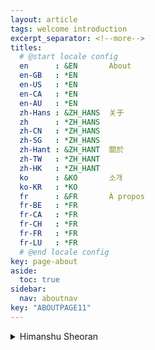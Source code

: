 ```yaml
---
layout: article
tags: welcome introduction
excerpt_separator: <!--more-->
titles:
  # @start locale config
  en      : &EN       About
  en-GB   : *EN
  en-US   : *EN
  en-CA   : *EN
  en-AU   : *EN
  zh-Hans : &ZH_HANS  关于
  zh      : *ZH_HANS
  zh-CN   : *ZH_HANS
  zh-SG   : *ZH_HANS
  zh-Hant : &ZH_HANT  關於
  zh-TW   : *ZH_HANT
  zh-HK   : *ZH_HANT
  ko      : &KO       소개
  ko-KR   : *KO
  fr      : &FR       À propos
  fr-BE   : *FR
  fr-CA   : *FR
  fr-CH   : *FR
  fr-FR   : *FR
  fr-LU   : *FR
  # @end locale config
key: page-about
aside:
  toc: true
sidebar:
  nav: aboutnav
key: "ABOUTPAGE11"
---
```


<details>
  <summary>Himanshu Sheoran</summary>
  <ul>
    <li>Hi I'M A Nonclassical Scholar Hereby Un-necessariy Showing Harebrained Episode Of Recreationally Astounding Nuisance.  </li>
    <li>Hallucinating In Most Assuringly Normal Scenarios, Hopefully Uncovering Some Hidden Expressively-Obscure Redundant Abbreviative Notations. </li>
    <li>Hey, It May Alter Narrative Sensations, Hyping Unprecendentally Sparse Harmless Emotions Occupying Rarely Adorable Nature. </li>
    <li>Hopefully I Maintain A Nerdy Streak, Holding Understandably Special Hunger Escaping Onto Reasonably Adequate Nirvana</li>
  </ul>
</details>

